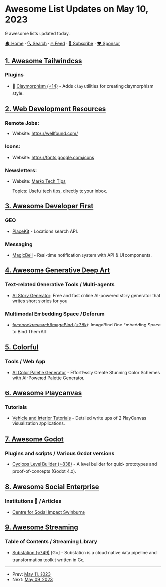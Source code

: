 # Awesome List Updates on May 10, 2023

9 awesome lists updated today.

[🏠 Home](/README.md) · [🔍 Search](https://www.trackawesomelist.com/search/) · [🔥 Feed](https://www.trackawesomelist.com/rss.xml) · [📮 Subscribe](https://trackawesomelist.us17.list-manage.com/subscribe?u=d2f0117aa829c83a63ec63c2f&id=36a103854c) · [❤️  Sponsor](https://github.com/sponsors/theowenyoung)



## [1. Awesome Tailwindcss](/content/aniftyco/awesome-tailwindcss/README.md)

### Plugins

*   💼 [Claymorphism (⭐14)](https://github.com/dulltackle/tailwindcss-claymorphism) - Adds `clay` utilities for creating claymorphism style.

## [2. Web Development Resources](/content/markodenic/web-development-resources/README.md)

### Remote Jobs:

- Website: <https://wellfound.com/>



### Icons:

- Website: <https://fonts.google.com/icons>



### Newsletters:

- Website: [Marko Tech Tips](https://markodenic.com/newsletter/)

  Topics: Useful tech tips, directly to your inbox.



## [3. Awesome Developer First](/content/agamm/awesome-developer-first/README.md)

### GEO

*   [PlaceKit](https://placekit.io/) - Locations search API.

### Messaging

*   [MagicBell](https://www.magicbell.com/) - Real-time notification system with API & UI components.

## [4. Awesome Generative Deep Art](/content/filipecalegario/awesome-generative-deep-art/README.md)

### Text-related Generative Tools / Multi-agents

*   [AI Story Generator](https://www.aistorygenerator.org): Free and fast online AI-powered story generator that writes short stories for you

### Multimodal Embedding Space / Deforum

*   [facebookresearch/ImageBind (⭐7.9k)](https://github.com/facebookresearch/ImageBind): ImageBind One Embedding Space to Bind Them All

## [5. Colorful](/content/Siddharth11/Colorful/README.md)

### Tools / Web App

*   [AI Color Palette Generator](https://www.loopple.com/color-palette-generator) - Effortlessly Create Stunning Color Schemes
    with AI-Powered Palette Generator.

## [6. Awesome Playcanvas](/content/playcanvas/awesome-playcanvas/README.md)

### Tutorials

*   [Vehicle and Interior Tutorials](https://3dground.net/en/articles/playcanvas-webgl/1) - Detailed write ups of 2 PlayCanvas visualization applications.

## [7. Awesome Godot](/content/godotengine/awesome-godot/README.md)

### Plugins and scripts / Various Godot versions

*   [Cyclops Level Builder (⭐838)](https://github.com/blackears/cyclopsLevelBuilder) - A level builder for quick prototypes and proof-of-concepts (Godot 4.x).

## [8. Awesome Social Enterprise](/content/RayBB/awesome-social-enterprise/README.md)

### Institutions 🏫 / Articles

*   [Centre for Social Impact Swinburne](https://www.swinburne.edu.au/research/centres-groups-clinics/centre-for-social-impact-swinburne/)

## [9. Awesome Streaming](/content/manuzhang/awesome-streaming/README.md)

### Table of Contents / Streaming Library

*   [Substation (⭐249)](https://github.com/brexhq/substation) \[Go] - Substation is a cloud native data pipeline and transformation toolkit written in Go.

---

- Prev: [May 11, 2023](/content/2023/05/11/README.md)
- Next: [May 09, 2023](/content/2023/05/09/README.md)